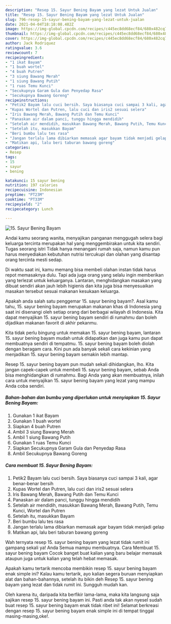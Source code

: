```yaml
---
description: "Resep 15. Sayur Bening Bayam yang lezat Untuk Jualan"
title: "Resep 15. Sayur Bening Bayam yang lezat Untuk Jualan"
slug: 796-resep-15-sayur-bening-bayam-yang-lezat-untuk-jualan
date: 2021-04-04T18:18:08.482Z
image: https://img-global.cpcdn.com/recipes/c445ec8dd68ecf84/680x482cq70/15-sayur-bening-bayam-foto-resep-utama.jpg
thumbnail: https://img-global.cpcdn.com/recipes/c445ec8dd68ecf84/680x482cq70/15-sayur-bening-bayam-foto-resep-utama.jpg
cover: https://img-global.cpcdn.com/recipes/c445ec8dd68ecf84/680x482cq70/15-sayur-bening-bayam-foto-resep-utama.jpg
author: Jack Rodriquez
ratingvalue: 3.6
reviewcount: 7
recipeingredient:
- "1 ikat Bayam"
- "1 buah wortel"
- "4 buah Putren"
- "3 siung Bawang Merah"
- "1 siung Bawang Putih"
- "1 ruas Temu Kunci"
- "Secukupnya Garam Gula dan Penyedap Rasa"
- "Secukupnya Bawang Goreng"
recipeinstructions:
- "Petik2 Bayam lalu cuci bersih. Saya biasanya cuci sampai 3 kali, agar benar-benar bersih"
- "Kupas Wortel dan Putren, lalu cuci dan iris2 sesuai selera"
- "Iris Bawang Merah, Bawang Putih dan Temu Kunci"
- "Panaskan air dalam panci, tunggu hingga mendidih"
- "Setelah air mendidih, masukkan Bawang Merah, Bawang Putih, Temu Kunci, Wortel dan Putren"
- "Setelah itu, masukkan Bayam"
- "Beri bumbu lalu tes rasa"
- "Jangan terlalu lama dibiarkan memasak agar bayam tidak menjadi gelap"
- "Matikan api, lalu beri taburan bawang goreng"
categories:
- Resep
tags:
- 15
- sayur
- bening

katakunci: 15 sayur bening 
nutrition: 197 calories
recipecuisine: Indonesian
preptime: "PT23M"
cooktime: "PT33M"
recipeyield: "2"
recipecategory: Lunch

---
```



![15. Sayur Bening Bayam](https://img-global.cpcdn.com/recipes/c445ec8dd68ecf84/680x482cq70/15-sayur-bening-bayam-foto-resep-utama.jpg)

Andai kamu seorang wanita, menyajikan panganan menggugah selera bagi keluarga tercinta merupakan hal yang menggembirakan untuk kita sendiri. Tugas seorang istri Tidak hanya menangani rumah saja, namun kamu pun harus menyediakan kebutuhan nutrisi tercukupi dan olahan yang disantap orang tercinta mesti sedap.

Di waktu  saat ini, kamu memang bisa membeli olahan instan tidak harus repot memasaknya dulu. Tapi ada juga orang yang selalu ingin memberikan yang terlezat untuk keluarganya. Lantaran, menghidangkan masakan yang dibuat sendiri akan jauh lebih higienis dan kita juga bisa menyesuaikan masakan tersebut sesuai makanan kesukaan keluarga. 



Apakah anda salah satu penggemar 15. sayur bening bayam?. Asal kamu tahu, 15. sayur bening bayam merupakan makanan khas di Indonesia yang saat ini disenangi oleh setiap orang dari berbagai wilayah di Indonesia. Kita dapat menyajikan 15. sayur bening bayam sendiri di rumahmu dan boleh dijadikan makanan favorit di akhir pekanmu.

Kita tidak perlu bingung untuk memakan 15. sayur bening bayam, lantaran 15. sayur bening bayam mudah untuk didapatkan dan juga kamu pun dapat membuatnya sendiri di tempatmu. 15. sayur bening bayam boleh diolah dengan beragam cara. Kini pun ada banyak sekali cara kekinian yang menjadikan 15. sayur bening bayam semakin lebih mantap.

Resep 15. sayur bening bayam pun mudah sekali dihidangkan, lho. Kita jangan capek-capek untuk membeli 15. sayur bening bayam, sebab Anda bisa menghidangkan di rumahmu. Bagi Anda yang akan membuatnya, inilah cara untuk menyajikan 15. sayur bening bayam yang lezat yang mampu Anda coba sendiri.

<!--inarticleads1-->

##### Bahan-bahan dan bumbu yang diperlukan untuk menyiapkan 15. Sayur Bening Bayam:

1. Gunakan 1 ikat Bayam
1. Gunakan 1 buah wortel
1. Siapkan 4 buah Putren
1. Ambil 3 siung Bawang Merah
1. Ambil 1 siung Bawang Putih
1. Gunakan 1 ruas Temu Kunci
1. Siapkan Secukupnya Garam Gula dan Penyedap Rasa
1. Ambil Secukupnya Bawang Goreng




<!--inarticleads2-->

##### Cara membuat 15. Sayur Bening Bayam:

1. Petik2 Bayam lalu cuci bersih. Saya biasanya cuci sampai 3 kali, agar benar-benar bersih
1. Kupas Wortel dan Putren, lalu cuci dan iris2 sesuai selera
1. Iris Bawang Merah, Bawang Putih dan Temu Kunci
1. Panaskan air dalam panci, tunggu hingga mendidih
1. Setelah air mendidih, masukkan Bawang Merah, Bawang Putih, Temu Kunci, Wortel dan Putren
1. Setelah itu, masukkan Bayam
1. Beri bumbu lalu tes rasa
1. Jangan terlalu lama dibiarkan memasak agar bayam tidak menjadi gelap
1. Matikan api, lalu beri taburan bawang goreng




Wah ternyata resep 15. sayur bening bayam yang lezat tidak rumit ini gampang sekali ya! Anda Semua mampu membuatnya. Cara Membuat 15. sayur bening bayam Cocok banget buat kalian yang baru belajar memasak ataupun juga untuk kalian yang telah hebat memasak.

Apakah kamu tertarik mencoba membikin resep 15. sayur bening bayam enak simple ini? Kalau kamu tertarik, ayo kalian segera buruan menyiapkan alat dan bahan-bahannya, setelah itu bikin deh Resep 15. sayur bening bayam yang lezat dan tidak rumit ini. Sungguh mudah kan. 

Oleh karena itu, daripada kita berfikir lama-lama, maka kita langsung saja sajikan resep 15. sayur bening bayam ini. Pasti anda tak akan nyesel sudah buat resep 15. sayur bening bayam enak tidak ribet ini! Selamat berkreasi dengan resep 15. sayur bening bayam enak simple ini di tempat tinggal masing-masing,oke!.

